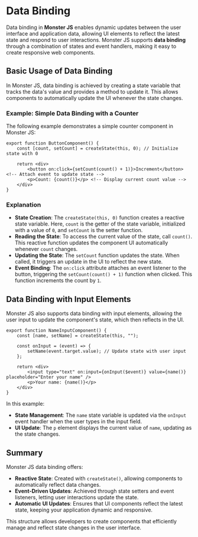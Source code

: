 # Data Binding

Data binding in **Monster JS** enables dynamic updates between the user interface and application data, allowing UI elements to reflect the latest state and respond to user interactions.
Monster JS supports **data binding** through a combination of states and event handlers, making it easy to create responsive web components.

## Basic Usage of Data Binding

In Monster JS, data binding is achieved by creating a state variable that tracks the data's value and provides a method to update it. This allows components to automatically update the UI whenever the state changes.

### Example: Simple Data Binding with a Counter

The following example demonstrates a simple counter component in Monster JS:

```tsx
export function ButtonComponent() {
    const [count, setCount] = createState(this, 0); // Initialize state with 0

    return <div>
        <button on:click={setCount(count() + 1)}>Increment</button> <!-- Attach event to update state -->
        <p>Count: {count()}</p> <!-- Display current count value -->
    </div>
}
```

### Explanation

* **State Creation**: The `createState(this, 0)` function creates a reactive state variable. Here, `count` is the getter of the state variable, initialized with a value of `0`, and `setCount` is the setter function.
* **Reading the State**: To access the current value of the state, call `count()`. This reactive function updates the component UI automatically whenever `count` changes.
* **Updating the State**: The `setCount` function updates the state. When called, it triggers an update in the UI to reflect the new state.
* **Event Binding**: The `on:click` attribute attaches an event listener to the button, triggering the `setCount(count() + 1)` function when clicked. This function increments the count by `1`.

## Data Binding with Input Elements

Monster JS also supports data binding with input elements, allowing the user input to update the component's state, which then reflects in the UI.

```tsx
export function NameInputComponent() {
    const [name, setName] = createState(this, "");

    const onInput = (event) => {
        setName(event.target.value); // Update state with user input
    };

    return <div>
        <input type="text" on:input={onInput($event)} value={name()} placeholder="Enter your name" />
        <p>Your name: {name()}</p>
    </div>
}
```

In this example:

* **State Management**: The `name` state variable is updated via the `onInput` event handler when the user types in the input field.
* **UI Update**: The `p` element displays the current value of `name`, updating as the state changes.

## Summary

Monster JS data binding offers:
* **Reactive State**: Created with `createState()`, allowing components to automatically reflect data changes.
* **Event-Driven Updates**: Achieved through state setters and event listeners, letting user interactions update the state.
* **Automatic UI Updates**: Ensures that UI components reflect the latest state, keeping your application dynamic and responsive.

This structure allows developers to create components that efficiently manage and reflect state changes in the user interface.
